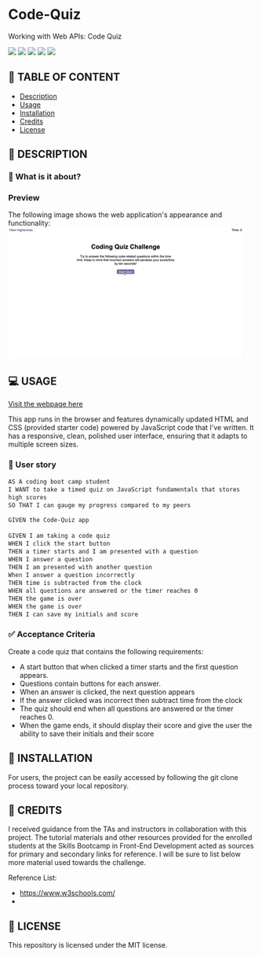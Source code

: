 # Code-Quiz
Working with Web APIs: Code Quiz

![](https://img.shields.io/badge/html-HTML5-orange?logo=html5)
![](https://img.shields.io/badge/css-CSS3-%231572B6?logo=css3)
![](https://img.shields.io/badge/JavaScript-lightgrey?logo=javascript)
![](https://img.shields.io/w3c-validation/html?targetUrl=https%3A%2F%2Fsenseilein.github.io%2Fpassword-generator%2F)
![](https://img.shields.io/github/license/senseilein/password-generator)

## 🚩 TABLE OF CONTENT

- [Description](#-description)
- [Usage](#-usage)
- [Installation](#-installation)
- [Credits](#-credits)
- [License](#-license)

## 📖 DESCRIPTION

### 🎯 What is it about?



### Preview

The following image shows the web application's appearance and functionality:
![ demo](assets/08-web-apis-challenge-demo.gif)

## 💻 USAGE

[Visit the webpage here](https://astranag.github.io/)

This app runs in the browser and features dynamically updated HTML and CSS (provided starter code) powered by JavaScript code that I've written. It has a responsive, clean, polished user interface, ensuring that it adapts to multiple screen sizes.

### 💬 User story

```
AS A coding boot camp student
I WANT to take a timed quiz on JavaScript fundamentals that stores high scores
SO THAT I can gauge my progress compared to my peers
```

```
GIVEN the Code-Quiz app

GIVEN I am taking a code quiz
WHEN I click the start button
THEN a timer starts and I am presented with a question
WHEN I answer a question
THEN I am presented with another question
When I answer a question incorrectly
THEN time is subtracted from the clock
WHEN all questions are answered or the timer reaches 0
THEN the game is over
WHEN the game is over
THEN I can save my initials and score

```

### ✅ Acceptance Criteria

Create a code quiz that contains the following requirements:

- A start button that when clicked a timer starts and the first question appears.
- Questions contain buttons for each answer.
- When an answer is clicked, the next question appears
- If the answer clicked was incorrect then subtract time from the clock
- The quiz should end when all questions are answered or the timer reaches 0.
- When the game ends, it should display their score and give the user the ability to save their initials and their score


## 🚀 INSTALLATION

 For users, the project can be easily accessed by following the git clone process toward your local repository.

## 💬 CREDITS

I received guidance from the TAs and instructors in collaboration with this project. The tutorial materials and other resources provided for the enrolled students at the Skills Bootcamp in Front-End Development acted as sources for primary and secondary links for reference. I will be sure to list below more material used towards the challenge. 

Reference List:
* https://www.w3schools.com/
*
 
## 📜 LICENSE

This repository is licensed under the MIT license.
